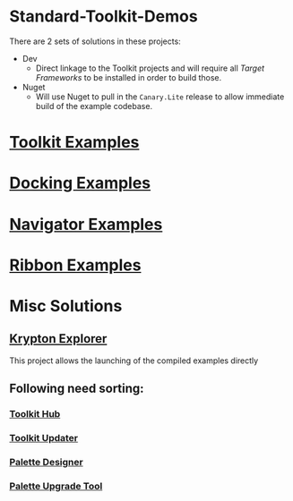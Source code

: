 # Standard-Toolkit-Demos
There are 2 sets of solutions in these projects:
- Dev
  - Direct linkage to the Toolkit projects and will require all _Target Frameworks_ to be installed in order to build those.
- Nuget
  - Will use Nuget to pull in the `Canary.Lite` release to allow immediate build of the example codebase.

# [Toolkit Examples](Source/Krypton%20Toolkit%20Examples/README.md)

# [Docking Examples](Source/Krypton%20Docking%20Examples/README.md)

# [Navigator Examples](Source/Krypton%20Navigator%20Examples/README.md)

# [Ribbon Examples](Source/Krypton%20Ribbon%20Examples/README.md)

# Misc Solutions
## [Krypton Explorer](Source/Krypton%20Explorer/README.md)
This project allows the launching of the compiled examples directly

## Following need sorting:
### [Toolkit Hub](Source/Krypton%20Toolkit%20Hub/README.md)

### [Toolkit Updater](Source/Krypton%20Toolkit%Updater/README.md)

### [Palette Designer](Source/Palette%20Designer/README.md)

### [Palette Upgrade Tool](Source/Palette%20Upgrade%20Tool/README.md)